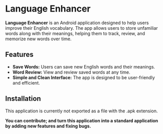# Language Enhancer

**Language Enhancer** is an Android application designed to help users improve their English vocabulary. The app allows users to store unfamiliar words along with their meanings, helping them to track, review, and memorize new words over time.

## Features
- **Save Words:** Users can save new English words and their meanings.
- **Word Review:** View and review saved words at any time.
- **Simple and Clean Interface:** The app is designed to be user-friendly and efficient.

## Installation

This application is currently not exported as a file with the .apk extension.

**You can contribute; and turn this application into a standard application by adding new features and fixing bugs.**

